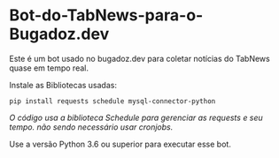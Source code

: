 # Bot-do-TabNews-para-o-Bugadoz.dev
Este é um bot usado no bugadoz.dev para coletar notícias do TabNews quase em tempo real. 

Instale as Bibliotecas usadas:

`pip install requests schedule mysql-connector-python`

*O código usa a biblioteca Schedule para gerenciar as requests e seu tempo. não sendo necessário usar cronjobs.*

Use a versão Python 3.6 ou superior para executar esse bot.
